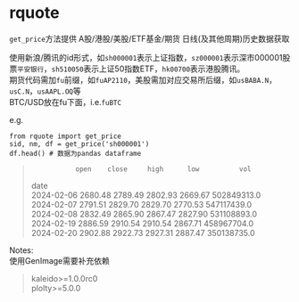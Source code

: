 # rquote

`get_price`方法提供 A股/港股/美股/ETF基金/期货 日线(及其他周期)历史数据获取 

使用新浪/腾讯的id形式，如`sh000001`表示上证指数，`sz000001`表示深市000001股票`平安银行`，`sh510050`表示上证50指数ETF，`hk00700`表示港股腾讯。  
期货代码需加`fu`前缀，如`fuAP2110`，美股需加对应交易所后缀，如`usBABA.N`，`usC.N`，`usAAPL.OQ`等  
BTC/USD放在fu下面，i.e.`fuBTC`  

e.g.
```
from rquote import get_price
sid, nm, df = get_price('sh000001')
df.head() # 数据为pandas dataframe
```
>                open    close     high      low          vol  
> date  
> 2024-02-06  2680.48  2789.49  2802.93  2669.67  502849313.0  
> 2024-02-07  2791.51  2829.70  2829.70  2770.53  547117439.0  
> 2024-02-08  2832.49  2865.90  2867.47  2827.90  531108893.0  
> 2024-02-19  2886.59  2910.54  2910.54  2867.71  458967704.0  
> 2024-02-20  2902.88  2922.73  2927.31  2887.47  350138735.0  

Notes:  
使用GenImage需要补充依赖  
> kaleido>=1.0.0rc0  
> plolty>=5.0.0  
